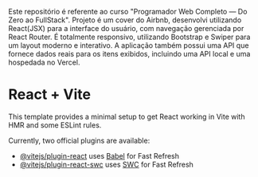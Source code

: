 Este repositório é referente ao curso "Programador Web Completo — Do Zero ao FullStack". Projeto é um cover do Airbnb, desenvolvi utilizando React(JSX) para a interface do usuário, com navegação gerenciada por React Router. É totalmente responsivo, utilizando Bootstrap e Swiper para um layout moderno e interativo. A aplicação também possui uma API que fornece dados reais para os itens exibidos, incluindo uma API local e uma hospedada no Vercel.

# React + Vite

This template provides a minimal setup to get React working in Vite with HMR and some ESLint rules.

Currently, two official plugins are available:

- [@vitejs/plugin-react](https://github.com/vitejs/vite-plugin-react/blob/main/packages/plugin-react/README.md) uses [Babel](https://babeljs.io/) for Fast Refresh
- [@vitejs/plugin-react-swc](https://github.com/vitejs/vite-plugin-react-swc) uses [SWC](https://swc.rs/) for Fast Refresh

